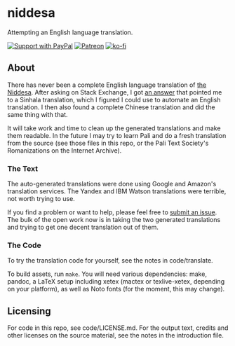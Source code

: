 # niddesa

Attempting an English language translation.

[![Support with PayPal](https://img.shields.io/badge/paypal-donate-yellow.png)](https://paypal.me/zacanger) [![Patreon](https://img.shields.io/badge/patreon-donate-yellow.svg)](https://www.patreon.com/zacanger) [![ko-fi](https://img.shields.io/badge/donate-KoFi-yellow.svg)](https://ko-fi.com/U7U2110VB)

## About

There has never been a complete English language translation of [the
Niddesa](https://en.wikipedia.org/wiki/Niddesa). After asking on Stack Exchange,
I got [an answer](https://buddhism.stackexchange.com/a/43712/19522) that pointed
me to a Sinhala translation, which I figured I could use to automate an English
translation. I then also found a complete Chinese translation and did the same
thing with that.

It will take work and time to clean up the generated translations
and make them readable. In the future I may try to learn Pali and do a fresh
translation from the source (see those files in this repo, or the Pali Text
Society's Romanizations on the Internet Archive).

### The Text

The auto-generated translations were done using Google and Amazon's translation
services. The Yandex and IBM Watson translations were terrible, not worth trying
to use.

If you find a problem or want to help, please feel free to
[submit an issue](https://github.com/zacanger/niddesa/issues?q=is%3Aissue+is%3Aopen+sort%3Aupdated-desc).
The bulk of the open work now is in taking the two generated translations and
trying to get one decent translation out of them.

### The Code

To try the translation code for yourself, see the notes in code/translate.

To build assets, run `make`. You will need various dependencies: make, pandoc, a
LaTeX setup including xetex (mactex or texlive-xetex, depending on your
platform), as well as Noto fonts (for the moment, this may change).

## Licensing

For code in this repo, see code/LICENSE.md.
For the output text, credits and other licenses on the source material, see the
notes in the introduction file.
